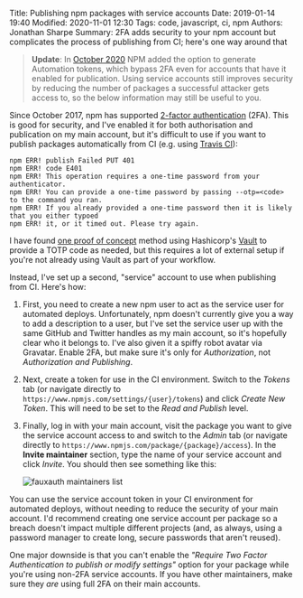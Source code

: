 Title: Publishing npm packages with service accounts 
Date: 2019-01-14 19:40
Modified: 2020-11-01 12:30
Tags: code, javascript, ci, npm 
Authors: Jonathan Sharpe
Summary: 2FA adds security to your npm account but complicates the process of publishing from CI; here's one way around that

> **Update**: In [October 2020][5] NPM added the option to generate Automation
> tokens, which bypass 2FA even for accounts that have it enabled for
> publication. Using service accounts still improves security by reducing the
> number of packages a successful attacker gets access to, so the below
> information may still be useful to you.

Since October 2017, npm has supported [2-factor authentication][1] (2FA). This
is good for security, and I've enabled it for both authorisation and publication
on my main account, but it's difficult to use if you want to publish packages
automatically from CI (e.g. using [Travis CI][3]):

```
npm ERR! publish Failed PUT 401
npm ERR! code E401
npm ERR! This operation requires a one-time password from your authenticator.
npm ERR! You can provide a one-time password by passing --otp=<code> to the command you ran.
npm ERR! If you already provided a one-time password then it is likely that you either typoed
npm ERR! it, or it timed out. Please try again.
```

I have found [one proof of concept][2] method using Hashicorp's [Vault][4] to
provide a TOTP code as needed, but this requires a lot of external setup if
you're not already using Vault as part of your workflow.

Instead, I've set up a second, "service" account to use when publishing
from CI. Here's how:

1.  First, you need to create a new npm user to act as the service user for
    automated deploys. Unfortunately, npm doesn't currently give you a way to
    add a description to a user, but I've set the service user up with the same
    GitHub and Twitter handles as my main account, so it's hopefully clear who
    it belongs to. I've also given it a spiffy robot avatar via Gravatar. Enable
    2FA, but make sure it's only for _Authorization_, not _Authorization and
    Publishing_.

2.  Next, create a token for use in the CI environment. Switch to the _Tokens_
    tab (or navigate directly to `https://www.npmjs.com/settings/{user}/tokens`)
    and click _Create New Token_. This will need to be set to the _Read and
    Publish_ level.

3.  Finally, log in with your main account, visit the package you want to give
    the service account access to and switch to the _Admin_ tab (or navigate
    directly to `https://www.npmjs.com/package/{package}/access`). In the
    **Invite maintainer** section, type the name of your service account and
    click _Invite_. You should then see something like this:

    ![fauxauth maintainers list]({static}/images/fauxauth-maintainers.png)

You can use the service account token in your CI environment for automated
deploys, without needing to reduce the security of your main account. I'd
recommend creating one service account per package so a breach doesn't impact
multiple different projects (and, as always, using a password manager to create
long, secure passwords that aren't reused).

One major downside is that you can't enable the _"Require Two Factor
Authentication to publish or modify settings"_ option for your package while
you're using non-2FA service accounts. If you have other maintainers, make sure
they _are_ using full 2FA on their main accounts.

[1]: https://blog.npmjs.org/post/166039777883/protect-your-npm-account-with-two-factor
[2]: https://medium.com/@sgyio/how-to-deploy-npm-package-with-2fa-enabled-on-write-49843bf493a8
[3]: https://docs.travis-ci.com/user/deployment/npm/
[4]: https://www.vaultproject.io/
[5]: https://github.blog/changelog/2020-10-02-npm-automation-tokens/
